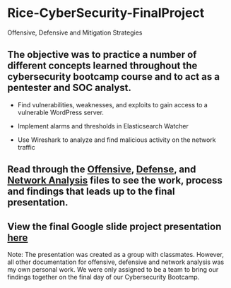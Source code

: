 # Rice-CyberSecurity-FinalProject
Offensive, Defensive and Mitigation Strategies

## The objective was to practice a number of different concepts learned throughout the cybersecurity bootcamp course and to act as a pentester and SOC analyst. 

- Find vulnerabilities, weaknesses, and exploits to gain access to a vulnerable WordPress server.

- Implement alarms and thresholds in Elasticsearch Watcher

- Use Wireshark to analyze and find malicious activity on the network traffic

## Read through the [Offensive](https://github.com/Juan-byte-megabyte/Rice-CyberSecurity-FinalProject/blob/21752aa38b96050bb0d921fddeb69eba76436973/Offensive.md), [Defense](https://github.com/Juan-byte-megabyte/Rice-CyberSecurity-FinalProject/blob/21752aa38b96050bb0d921fddeb69eba76436973/Defensive.md), and [Network Analysis](https://github.com/Juan-byte-megabyte/Rice-CyberSecurity-FinalProject/blob/21752aa38b96050bb0d921fddeb69eba76436973/Network%20Analysis.md)  files to see the work, process and findings that leads up to the final presentation.

## View the final Google slide project presentation [here](https://docs.google.com/presentation/d/1AIQkgs8JS7T9u3lxf8CfSoZSuVxXM0iFDlav2uM1AVg/edit?usp=sharing)

Note: The presentation was created as a group with classmates. However, all other documentation for offensive, defensive and network analysis was my own personal work. We were only assigned to be a team to bring our findings together on the final day of our Cybersecurity Bootcamp.
